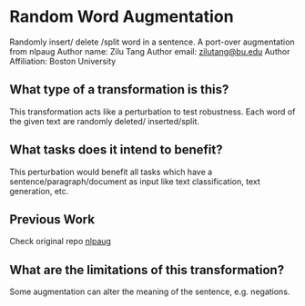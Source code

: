 # Random Word Augmentation 
Randomly insert/ delete /split word in a sentence. A port-over augmentation from nlpaug
Author name: Zilu Tang 
Author email: zilutang@bu.edu
Author Affiliation: Boston University

## What type of a transformation is this?
This transformation acts like a perturbation to test robustness. Each word of the given text are randomly deleted/
inserted/split. 

## What tasks does it intend to benefit?
This perturbation would benefit all tasks which have a sentence/paragraph/document as input like text classification, 
text generation, etc. 

## Previous Work
Check original repo [nlpaug](https://github.com/makcedward/nlpaug)

## What are the limitations of this transformation?
Some augmentation can alter the meaning of the sentence, e.g. negations.
